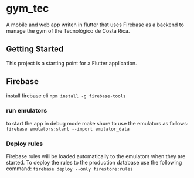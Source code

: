 # gym_tec

A mobile and web app writen in flutter that uses Firebase as a backend to manage the gym of the Tecnológico de Costa Rica.

## Getting Started

This project is a starting point for a Flutter application.

## Firebase
install firebase cli
`npm install -g firebase-tools`

### run emulators
to start the app in debug mode make shure to use the emulators as follows:
`firebase emulators:start --import emulator_data`

### Deploy rules
Firebase rules will be loaded automatically to the emulators when they are started. To deploy the rules to the production database use the following command:
`firebase deploy --only firestore:rules`

